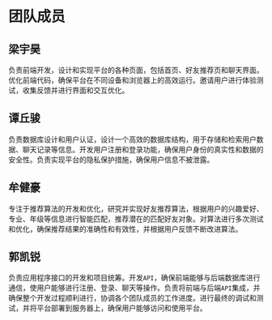 # 团队成员

## 梁宇昊

负责前端开发，设计和实现平台的各种页面，包括首页、好友推荐页和聊天界面。优化前端代码，确保平台在不同设备和浏览器上的高效运行。邀请用户进行体验测试，收集反馈并进行界面和交互优化。

## 谭丘骏

负责数据库设计和用户认证，设计一个高效的数据库结构，用于存储和检索用户数据、聊天记录等信息。开发用户注册和登录功能，确保用户身份的真实性和数据的安全性。负责实现平台的隐私保护措施，确保用户信息不被泄露。

## 牟健豪

专注于推荐算法的开发和优化，研究并实现好友推荐算法，根据用户的兴趣爱好、专业、年级等信息进行智能匹配，推荐潜在的匹配好友对象。对算法进行多次测试和优化，确保推荐结果的准确性和有效性，并根据用户反馈不断改进算法。

## 郭凯锐

负责应用程序接口的开发和项目统筹。开发`API`，确保前端能够与后端数据库进行通信，使用户能够进行注册、登录、聊天等操作。负责将前端与后端`API`集成，并确保整个开发过程顺利进行，协调各个团队成员的工作进度。进行最终的调试和测试，并将平台部署到服务器上，确保用户能够访问和使用平台。
